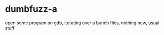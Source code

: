 dumbfuzz-a
==========

open some program on gdb, iterating over a bunch files, nothing new, usual stuff

